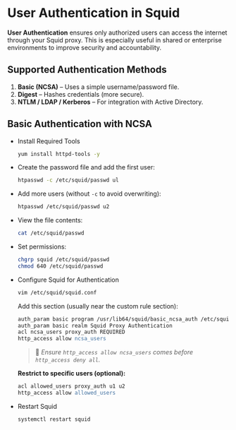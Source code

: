 


# User Authentication in Squid

**User Authentication** ensures only authorized users can access the internet through your Squid proxy. This is especially useful in shared or enterprise environments to improve security and accountability.


## Supported Authentication Methods

1. **Basic (NCSA)** – Uses a simple username/password file.
2. **Digest** – Hashes credentials (more secure).
3. **NTLM / LDAP / Kerberos** – For integration with Active Directory.



## Basic Authentication with NCSA

- Install Required Tools

  ```bash
  yum install httpd-tools -y
  ```

- Create the password file and add the first user:

  ```bash
  htpasswd -c /etc/squid/passwd ul
  ```

- Add more users (without `-c` to avoid overwriting):

  ```bash
  htpasswd /etc/squid/passwd u2
  ```

- View the file contents:

  ```bash
  cat /etc/squid/passwd
  ```

- Set permissions:

  ```bash
  chgrp squid /etc/squid/passwd
  chmod 640 /etc/squid/passwd
  ```

- Configure Squid for Authentication

  ```bash
  vim /etc/squid/squid.conf
  ```

  Add this section (usually near the custom rule section):

  ```apache
  auth_param basic program /usr/lib64/squid/basic_ncsa_auth /etc/squid/passwd
  auth_param basic realm Squid Proxy Authentication
  acl ncsa_users proxy_auth REQUIRED
  http_access allow ncsa_users
  ```

  > 🧠 *Ensure `http_access allow ncsa_users` comes before `http_access deny all`.*

  **Restrict to specific users (optional):**

  ```apache
  acl allowed_users proxy_auth u1 u2
  http_access allow allowed_users
  ```



- Restart Squid

  ```bash
  systemctl restart squid
  ```